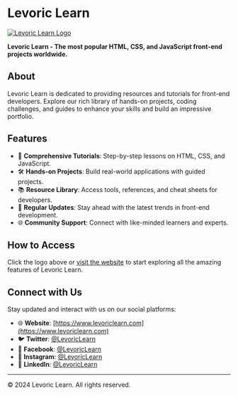 # Levoric Learn

[![Levoric Learn Logo](https://levoriclearn.com/docs/Image/Levoric%20Learn%20Logo.png)](https://www.levoriclearn.com)

**Levoric Learn - The most popular HTML, CSS, and JavaScript front-end projects worldwide.**

## About

Levoric Learn is dedicated to providing resources and tutorials for front-end developers. Explore our rich library of hands-on projects, coding challenges, and guides to enhance your skills and build an impressive portfolio.

## Features

- 🌟 **Comprehensive Tutorials**: Step-by-step lessons on HTML, CSS, and JavaScript.
- 🛠️ **Hands-on Projects**: Build real-world applications with guided projects.
- 📚 **Resource Library**: Access tools, references, and cheat sheets for developers.
- 🔄 **Regular Updates**: Stay ahead with the latest trends in front-end development.
- 🌐 **Community Support**: Connect with like-minded learners and experts.

## How to Access

Click the logo above or [visit the website](https://www.levoriclearn.com) to start exploring all the amazing features of Levoric Learn.

## Connect with Us

Stay updated and interact with us on our social platforms:

- 🌐 **Website**: [https://www.levoriclearn.com](https://www.levoriclearn.com)
- 🐦 **Twitter**: [@LevoricLearn](https://x.com/LevoricLearn)
- 📘 **Facebook**: [@LevoricLearn](https://facebook.com/LevoricLearn)
- 📸 **Instagram**: [@LevoricLearn](https://instagram.com/LevoricLearn)
- 🔗 **LinkedIn**: [@LevoricLearn](https://linkedin.com/company/LevoricLearn)

---

© 2024 Levoric Learn. All rights reserved.
